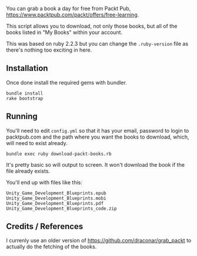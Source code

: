 You can grab a book a day for free from Packt Pub, https://www.packtpub.com/packt/offers/free-learning.

This script allows you to download, not only those books, but all of the books listed in "My Books" within your account.

This was based on ruby 2.2.3 but you can change the `.ruby-version` file as there's nothing too exciting in here.

## Installation

Once done install the required gems with bundler.

```
bundle install
rake bootstrap
```

## Running

You'll need to edit `config.yml` so that it has your email, password to login to packtpub.com and the path where you want the books to download, which, will need to exist already.

```
bundle exec ruby download-packt-books.rb
```

It's pretty basic so will output to screen. It won't download the book if the file already exists.

You'll end up with files like this:

```
Unity_Game_Development_Blueprints.epub
Unity_Game_Development_Blueprints.mobi
Unity_Game_Development_Blueprints.pdf
Unity_Game_Development_Blueprints_code.zip
```

## Credits / References

I currenly use an older version of https://github.com/draconar/grab_packt to actually do the fetching of the books.

